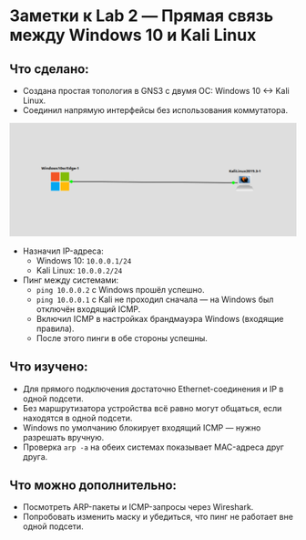 # Заметки к Lab 2 — Прямая связь между Windows 10 и Kali Linux

## Что сделано:
- Создана простая топология в GNS3 с двумя ОС: Windows 10 <-> Kali Linux.
- Соединил напрямую интерфейсы без использования коммутатора.

![Topology](images/topology.png)

- Назначил IP-адреса:
  - Windows 10: `10.0.0.1/24`
  - Kali Linux: `10.0.0.2/24`
- Пинг между системами:
  - `ping 10.0.0.2` с Windows прошёл успешно.
  - `ping 10.0.0.1` с Kali не проходил сначала — на Windows был отключён входящий ICMP.
  - Включил ICMP в настройках брандмауэра Windows (входящие правила).
  - После этого пинги в обе стороны успешны.

## Что изучено:
- Для прямого подключения достаточно Ethernet-соединения и IP в одной подсети.
- Без маршрутизатора устройства всё равно могут общаться, если находятся в одной подсети.
- Windows по умолчанию блокирует входящий ICMP — нужно разрешать вручную.
- Проверка `arp -a` на обеих системах показывает MAC-адреса друг друга.

## Что можно дополнительно:
- Посмотреть ARP-пакеты и ICMP-запросы через Wireshark.
- Попробовать изменить маску и убедиться, что пинг не работает вне одной подсети.

